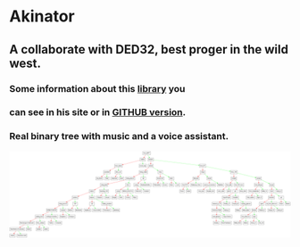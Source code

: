 # Akinator
## A collaborate with DED32, best proger in the wild west.
### Some information about this [library](http://storage.ded32.net.ru/Lib/TX/TXUpdate/Doc/HTML.ru/) you
### can see in his site or in [GITHUB version](https://github.com/ded32/TXLib). 

### Real binary tree with music and a voice assistant.
![](images/dump.png)
